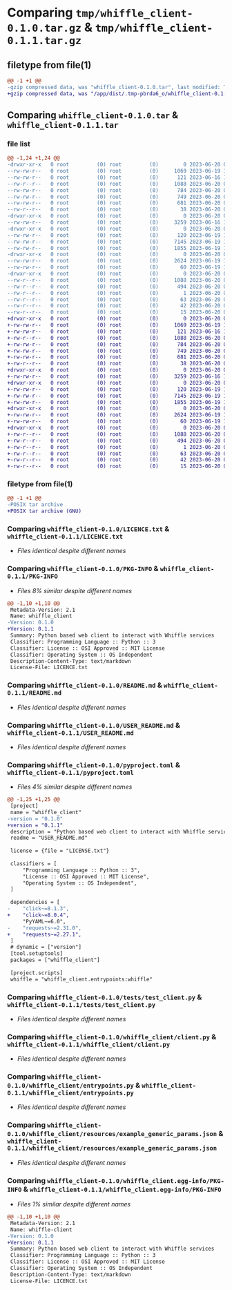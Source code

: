 # Comparing `tmp/whiffle_client-0.1.0.tar.gz` & `tmp/whiffle_client-0.1.1.tar.gz`

## filetype from file(1)

```diff
@@ -1 +1 @@
-gzip compressed data, was "whiffle_client-0.1.0.tar", last modified: Tue Jun 20 09:35:52 2023, max compression
+gzip compressed data, was "/app/dist/.tmp-pbrda6_o/whiffle_client-0.1.1.tar", last modified: Tue Jun 20 09:50:51 2023, max compression
```

## Comparing `whiffle_client-0.1.0.tar` & `whiffle_client-0.1.1.tar`

### file list

```diff
@@ -1,24 +1,24 @@
-drwxr-xr-x   0 root         (0) root         (0)        0 2023-06-20 09:35:52.983578 whiffle_client-0.1.0/
--rw-rw-r--   0 root         (0) root         (0)     1069 2023-06-19 14:25:24.000000 whiffle_client-0.1.0/LICENCE.txt
--rw-rw-r--   0 root         (0) root         (0)      121 2023-06-16 16:28:25.000000 whiffle_client-0.1.0/MANIFEST.in
--rw-r--r--   0 root         (0) root         (0)     1088 2023-06-20 09:35:52.983578 whiffle_client-0.1.0/PKG-INFO
--rw-rw-r--   0 root         (0) root         (0)      784 2023-06-20 07:37:38.000000 whiffle_client-0.1.0/README.md
--rw-rw-r--   0 root         (0) root         (0)      749 2023-06-20 07:58:24.000000 whiffle_client-0.1.0/USER_README.md
--rw-rw-r--   0 root         (0) root         (0)      681 2023-06-20 07:37:14.000000 whiffle_client-0.1.0/pyproject.toml
--rw-r--r--   0 root         (0) root         (0)       38 2023-06-20 09:35:52.983578 whiffle_client-0.1.0/setup.cfg
-drwxr-xr-x   0 root         (0) root         (0)        0 2023-06-20 09:35:52.979578 whiffle_client-0.1.0/tests/
--rw-rw-r--   0 root         (0) root         (0)     3259 2023-06-16 12:41:36.000000 whiffle_client-0.1.0/tests/test_client.py
-drwxr-xr-x   0 root         (0) root         (0)        0 2023-06-20 09:35:52.983578 whiffle_client-0.1.0/whiffle_client/
--rw-rw-r--   0 root         (0) root         (0)      120 2023-06-19 14:25:24.000000 whiffle_client-0.1.0/whiffle_client/__init__.py
--rw-rw-r--   0 root         (0) root         (0)     7145 2023-06-19 14:25:24.000000 whiffle_client-0.1.0/whiffle_client/client.py
--rw-rw-r--   0 root         (0) root         (0)     1855 2023-06-19 14:25:24.000000 whiffle_client-0.1.0/whiffle_client/entrypoints.py
-drwxr-xr-x   0 root         (0) root         (0)        0 2023-06-20 09:35:52.983578 whiffle_client-0.1.0/whiffle_client/resources/
--rw-rw-r--   0 root         (0) root         (0)     2624 2023-06-19 14:25:24.000000 whiffle_client-0.1.0/whiffle_client/resources/example_generic_params.json
--rw-rw-r--   0 root         (0) root         (0)       60 2023-06-19 14:25:24.000000 whiffle_client-0.1.0/whiffle_client/resources/whiffle_config.yaml
-drwxr-xr-x   0 root         (0) root         (0)        0 2023-06-20 09:35:52.983578 whiffle_client-0.1.0/whiffle_client.egg-info/
--rw-r--r--   0 root         (0) root         (0)     1088 2023-06-20 09:35:52.000000 whiffle_client-0.1.0/whiffle_client.egg-info/PKG-INFO
--rw-r--r--   0 root         (0) root         (0)      494 2023-06-20 09:35:52.000000 whiffle_client-0.1.0/whiffle_client.egg-info/SOURCES.txt
--rw-r--r--   0 root         (0) root         (0)        1 2023-06-20 09:35:52.000000 whiffle_client-0.1.0/whiffle_client.egg-info/dependency_links.txt
--rw-r--r--   0 root         (0) root         (0)       63 2023-06-20 09:35:52.000000 whiffle_client-0.1.0/whiffle_client.egg-info/entry_points.txt
--rw-r--r--   0 root         (0) root         (0)       42 2023-06-20 09:35:52.000000 whiffle_client-0.1.0/whiffle_client.egg-info/requires.txt
--rw-r--r--   0 root         (0) root         (0)       15 2023-06-20 09:35:52.000000 whiffle_client-0.1.0/whiffle_client.egg-info/top_level.txt
+drwxr-xr-x   0 root         (0) root         (0)        0 2023-06-20 09:50:51.000000 whiffle_client-0.1.1/
+-rw-rw-r--   0 root         (0) root         (0)     1069 2023-06-19 14:25:24.000000 whiffle_client-0.1.1/LICENCE.txt
+-rw-rw-r--   0 root         (0) root         (0)      121 2023-06-16 16:28:25.000000 whiffle_client-0.1.1/MANIFEST.in
+-rw-r--r--   0 root         (0) root         (0)     1088 2023-06-20 09:50:51.000000 whiffle_client-0.1.1/PKG-INFO
+-rw-rw-r--   0 root         (0) root         (0)      784 2023-06-20 07:37:38.000000 whiffle_client-0.1.1/README.md
+-rw-rw-r--   0 root         (0) root         (0)      749 2023-06-20 07:58:24.000000 whiffle_client-0.1.1/USER_README.md
+-rw-rw-r--   0 root         (0) root         (0)      681 2023-06-20 09:50:30.000000 whiffle_client-0.1.1/pyproject.toml
+-rw-r--r--   0 root         (0) root         (0)       38 2023-06-20 09:50:51.000000 whiffle_client-0.1.1/setup.cfg
+drwxr-xr-x   0 root         (0) root         (0)        0 2023-06-20 09:50:51.000000 whiffle_client-0.1.1/tests/
+-rw-rw-r--   0 root         (0) root         (0)     3259 2023-06-16 12:41:36.000000 whiffle_client-0.1.1/tests/test_client.py
+drwxr-xr-x   0 root         (0) root         (0)        0 2023-06-20 09:50:51.000000 whiffle_client-0.1.1/whiffle_client/
+-rw-rw-r--   0 root         (0) root         (0)      120 2023-06-19 14:25:24.000000 whiffle_client-0.1.1/whiffle_client/__init__.py
+-rw-rw-r--   0 root         (0) root         (0)     7145 2023-06-19 14:25:24.000000 whiffle_client-0.1.1/whiffle_client/client.py
+-rw-rw-r--   0 root         (0) root         (0)     1855 2023-06-19 14:25:24.000000 whiffle_client-0.1.1/whiffle_client/entrypoints.py
+drwxr-xr-x   0 root         (0) root         (0)        0 2023-06-20 09:50:51.000000 whiffle_client-0.1.1/whiffle_client/resources/
+-rw-rw-r--   0 root         (0) root         (0)     2624 2023-06-19 14:25:24.000000 whiffle_client-0.1.1/whiffle_client/resources/example_generic_params.json
+-rw-rw-r--   0 root         (0) root         (0)       60 2023-06-19 14:25:24.000000 whiffle_client-0.1.1/whiffle_client/resources/whiffle_config.yaml
+drwxr-xr-x   0 root         (0) root         (0)        0 2023-06-20 09:50:51.000000 whiffle_client-0.1.1/whiffle_client.egg-info/
+-rw-r--r--   0 root         (0) root         (0)     1088 2023-06-20 09:50:51.000000 whiffle_client-0.1.1/whiffle_client.egg-info/PKG-INFO
+-rw-r--r--   0 root         (0) root         (0)      494 2023-06-20 09:50:51.000000 whiffle_client-0.1.1/whiffle_client.egg-info/SOURCES.txt
+-rw-r--r--   0 root         (0) root         (0)        1 2023-06-20 09:50:51.000000 whiffle_client-0.1.1/whiffle_client.egg-info/dependency_links.txt
+-rw-r--r--   0 root         (0) root         (0)       63 2023-06-20 09:50:51.000000 whiffle_client-0.1.1/whiffle_client.egg-info/entry_points.txt
+-rw-r--r--   0 root         (0) root         (0)       42 2023-06-20 09:50:51.000000 whiffle_client-0.1.1/whiffle_client.egg-info/requires.txt
+-rw-r--r--   0 root         (0) root         (0)       15 2023-06-20 09:50:51.000000 whiffle_client-0.1.1/whiffle_client.egg-info/top_level.txt
```

### filetype from file(1)

```diff
@@ -1 +1 @@
-POSIX tar archive
+POSIX tar archive (GNU)
```

### Comparing `whiffle_client-0.1.0/LICENCE.txt` & `whiffle_client-0.1.1/LICENCE.txt`

 * *Files identical despite different names*

### Comparing `whiffle_client-0.1.0/PKG-INFO` & `whiffle_client-0.1.1/PKG-INFO`

 * *Files 8% similar despite different names*

```diff
@@ -1,10 +1,10 @@
 Metadata-Version: 2.1
 Name: whiffle_client
-Version: 0.1.0
+Version: 0.1.1
 Summary: Python based web client to interact with Whiffle services
 Classifier: Programming Language :: Python :: 3
 Classifier: License :: OSI Approved :: MIT License
 Classifier: Operating System :: OS Independent
 Description-Content-Type: text/markdown
 License-File: LICENCE.txt
```

### Comparing `whiffle_client-0.1.0/README.md` & `whiffle_client-0.1.1/README.md`

 * *Files identical despite different names*

### Comparing `whiffle_client-0.1.0/USER_README.md` & `whiffle_client-0.1.1/USER_README.md`

 * *Files identical despite different names*

### Comparing `whiffle_client-0.1.0/pyproject.toml` & `whiffle_client-0.1.1/pyproject.toml`

 * *Files 4% similar despite different names*

```diff
@@ -1,25 +1,25 @@
 [project]
 name = "whiffle_client"
-version = "0.1.0"
+version = "0.1.1"
 description = "Python based web client to interact with Whiffle services"
 readme = "USER_README.md"
 
 license = {file = "LICENSE.txt"}
 
 classifiers = [
     "Programming Language :: Python :: 3",
     "License :: OSI Approved :: MIT License",
     "Operating System :: OS Independent",
 ]
 
 dependencies = [
-    "click~=8.1.3",
+    "click~=8.0.4",
     "PyYAML~=6.0",
-    "requests~=2.31.0",
+    "requests~=2.27.1",
 ]
 # dynamic = ["version"]
 [tool.setuptools]
 packages = ["whiffle_client"]
 
 [project.scripts]
 whiffle = "whiffle_client.entrypoints:whiffle"
```

### Comparing `whiffle_client-0.1.0/tests/test_client.py` & `whiffle_client-0.1.1/tests/test_client.py`

 * *Files identical despite different names*

### Comparing `whiffle_client-0.1.0/whiffle_client/client.py` & `whiffle_client-0.1.1/whiffle_client/client.py`

 * *Files identical despite different names*

### Comparing `whiffle_client-0.1.0/whiffle_client/entrypoints.py` & `whiffle_client-0.1.1/whiffle_client/entrypoints.py`

 * *Files identical despite different names*

### Comparing `whiffle_client-0.1.0/whiffle_client/resources/example_generic_params.json` & `whiffle_client-0.1.1/whiffle_client/resources/example_generic_params.json`

 * *Files identical despite different names*

### Comparing `whiffle_client-0.1.0/whiffle_client.egg-info/PKG-INFO` & `whiffle_client-0.1.1/whiffle_client.egg-info/PKG-INFO`

 * *Files 1% similar despite different names*

```diff
@@ -1,10 +1,10 @@
 Metadata-Version: 2.1
 Name: whiffle-client
-Version: 0.1.0
+Version: 0.1.1
 Summary: Python based web client to interact with Whiffle services
 Classifier: Programming Language :: Python :: 3
 Classifier: License :: OSI Approved :: MIT License
 Classifier: Operating System :: OS Independent
 Description-Content-Type: text/markdown
 License-File: LICENCE.txt
```

